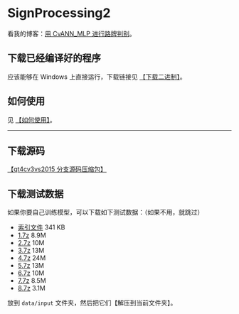 # SignProcessing2

看我的博客：[用 CvANN_MLP 进行路牌判别](http://tangzx.qiniudn.com/post-0072-cvann-mlp.html)。

## 下载已经编译好的程序

应该能够在 Windows 上直接运行，下载链接见 [【下载二进制】](https://github.com/district10/SignProcessing/issues/1)。

## 如何使用

见 [【如何使用】](https://github.com/district10/SignProcessing/issues/2)。

---

## 下载源码

[【qt4cv3vs2015 分支源码压缩包】](https://github.com/district10/SignProcessing/archive/qt4cv3vs2015.zip)

## 下载测试数据

如果你要自己训练模型，可以下载如下测试数据：（如果不用，就跳过）

-   [索引文件](http://whudoc.qiniudn.com/2016/index-csv-1..8.7z) 341 KB
-   [1.7z](http://gnat.qiniudn.com/sczip/1.7z) 8.9M
-   [2.7z](http://gnat.qiniudn.com/sczip/2.7z)  10M
-   [3.7z](http://gnat.qiniudn.com/sczip/3.7z)  13M
-   [4.7z](http://gnat.qiniudn.com/sczip/4.7z)  24M
-   [5.7z](http://gnat.qiniudn.com/sczip/5.7z)  13M
-   [6.7z](http://gnat.qiniudn.com/sczip/6.7z)  10M
-   [7.7z](http://gnat.qiniudn.com/sczip/7.7z) 8.5M
-   [8.7z](http://gnat.qiniudn.com/sczip/8.7z) 3.1M

放到 `data/input` 文件夹，然后把它们【解压到当前文件夹】。
